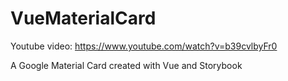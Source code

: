 # VueMaterialCard

Youtube video: https://www.youtube.com/watch?v=b39cvlbyFr0

A Google Material Card created with Vue and Storybook
